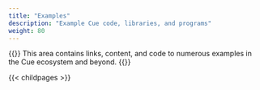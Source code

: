 ```yaml
---
title: "Examples"
description: "Example Cue code, libraries, and programs"
weight: 80
---
```


{{<lead>}}
This area contains links, content, and code to numerous examples
in the Cue ecosystem and beyond.
{{</lead>}}

{{< childpages >}}

